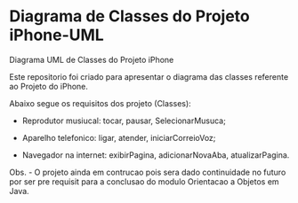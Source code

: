 # Diagrama de Classes do Projeto iPhone-UML

Diagrama UML de Classes do Projeto iPhone


Este repositorio foi criado para apresentar o diagrama das classes referente ao Projeto do iPhone.


Abaixo segue os requisitos dos projeto (Classes):

- Reprodutor musiucal: tocar, pausar, SelecionarMusuca;

- Aparelho telefonico: ligar, atender, iniciarCorreioVoz;

- Navegador na internet: exibirPagina, adicionarNovaAba, atualizarPagina.




Obs. - O projeto ainda em contrucao pois sera dado continuidade no futuro por ser pre requisit para a conclusao do modulo Orientacao a Objetos em Java.




